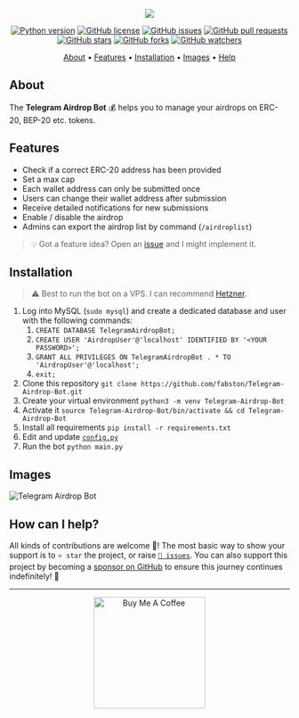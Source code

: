 <p align="center"><a href="https://github.com/fabston/Telegram-Airdrop-Bot" target="_blank"><img src="https://raw.githubusercontent.com/fabston/Telegram-Airdrop-Bot/master/assets/logo.png"></a></p>

<p align="center">
    <a href="https://www.python.org/downloads/release/python-380/"><img src="https://img.shields.io/badge/python-3.8-blue.svg?style=plastic" alt="Python version"></a>
    <a href="https://github.com/fabston/Telegram-Airdrop-Bot/blob/master/LICENSE"><img src="https://img.shields.io/github/license/fabston/Telegram-Airdrop-Bot?style=plastic" alt="GitHub license"></a>
    <a href="https://github.com/fabston/Telegram-Airdrop-Bot/issues"><img src="https://img.shields.io/github/issues/fabston/Telegram-Airdrop-Bot?style=plastic" alt="GitHub issues"></a>
    <a href="https://github.com/fabston/Telegram-Airdrop-Bot/pulls"><img src="https://img.shields.io/github/issues-pr/fabston/Telegram-Airdrop-Bot?style=plastic" alt="GitHub pull requests"></a>
    <br /><a href="https://github.com/fabston/Telegram-Airdrop-Bot/stargazers"><img src="https://img.shields.io/github/stars/fabston/Telegram-Airdrop-Bot?style=social" alt="GitHub stars"></a>
    <a href="https://github.com/fabston/Telegram-Airdrop-Bot/network/members"><img src="https://img.shields.io/github/forks/fabston/Telegram-Airdrop-Bot?style=social" alt="GitHub forks"></a>
    <a href="https://github.com/fabston/Telegram-Airdrop-Bot/watchers"><img src="https://img.shields.io/github/watchers/fabston/Telegram-Airdrop-Bot?style=social" alt="GitHub watchers"></a>
</p>

<p align="center">
  <a href="#about">About</a>
  •
  <a href="#features">Features</a>
  •
  <a href="#installation">Installation</a>
  •
  <a href="#images">Images</a>
  •
  <a href="#how-can-i-help">Help</a>
</p>

## About
The **Telegram Airdrop Bot** 💰 helps you to manage your airdrops on ERC-20, BEP-20 etc. tokens.


## Features
- Check if a correct ERC-20 address has been provided
- Set a max cap
- Each wallet address can only be submitted once
- Users can change their wallet address after submission  
- Receive detailed notifications for new submissions
- Enable / disable the airdrop
- Admins can export the airdrop list by command (`/airdroplist`)

> 💡 Got a feature idea? Open an [issue](https://github.com/fabston/Telegram-Airdrop-Bot/issues/new?assignees=&labels=&template=feature-request---.md) and I might implement it.


## Installation
> ⚠️ Best to run the bot on a VPS. I can recommend [Hetzner](https://fabston.dev/hetzner).
1. Log into MySQL (`sudo mysql`) and create a dedicated database and user with the following commands:
   1. `CREATE DATABASE TelegramAirdropBot;`
   1. `CREATE USER 'AirdropUser'@'localhost' IDENTIFIED BY '<YOUR PASSWORD>';`
   1. `GRANT ALL PRIVILEGES ON TelegramAirdropBot . * TO 'AirdropUser'@'localhost';`
   1. `exit;`
1. Clone this repository `git clone https://github.com/fabston/Telegram-Airdrop-Bot.git`
1. Create your virtual environment `python3 -m venv Telegram-Airdrop-Bot`
1. Activate it `source Telegram-Airdrop-Bot/bin/activate && cd Telegram-Airdrop-Bot`
1. Install all requirements `pip install -r requirements.txt`
1. Edit and update [`config.py`](https://github.com/fabston/Telegram-Airdrop-Bot/blob/master/config.py)
1. Run the bot `python main.py`


## Images
![Telegram Airdrop Bot](https://i.imgur.com/00kB4AI.jpg)

## How can I help?
All kinds of contributions are welcome 🙌! The most basic way to show your support is to `⭐️ star` the project, or raise [`🐞 issues`](https://github.com/fabston/Telegram-Airdrop-Bot/issues/new/choose). You can also support this project by becoming a [sponsor on GitHub](https://github.com/sponsors/fabston) to ensure this journey continues indefinitely! 🚀

***

<p align="center">
    <a href="https://www.buymeacoffee.com/fabston"><img alt="Buy Me A Coffee" title="☕️" src="https://raw.githubusercontent.com/fabston/Telegram-Airdrop-Bot/master/assets/bmac.png" width=200px></a>
</p>